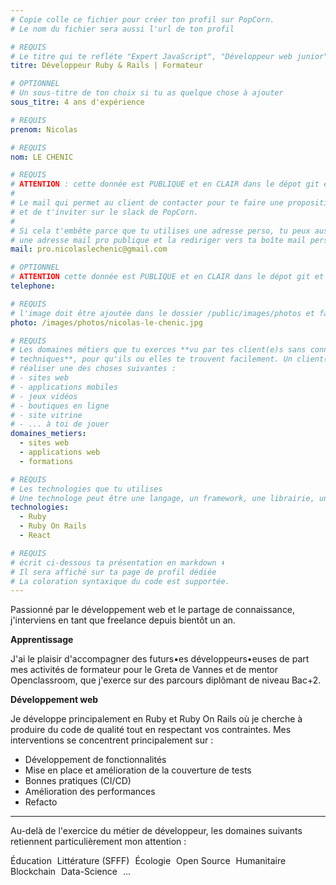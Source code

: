 ```yaml
---
# Copie colle ce fichier pour créer ton profil sur PopCorn.
# Le nom du fichier sera aussi l'url de ton profil

# REQUIS
# Le titre qui te refléte "Expert JavaScript", "Développeur web junior"
titre: Développeur Ruby & Rails | Formateur

# OPTIONNEL
# Un sous-titre de ton choix si tu as quelque chose à ajouter
sous_titre: 4 ans d'expérience

# REQUIS
prenom: Nicolas

# REQUIS
nom: LE CHENIC

# REQUIS
# ATTENTION : cette donnée est PUBLIQUE et en CLAIR dans le dépot git et sur le site
#
# Le mail qui permet au client de contacter pour te faire une proposition de projet
# et de t'inviter sur le slack de PopCorn.
#
# Si cela t'embête parce que tu utilises une adresse perso, tu peux aussi te créer
# une adresse mail pro publique et la rediriger vers ta boîte mail perso
mail: pro.nicolaslechenic@gmail.com

# OPTIONNEL
# ATTENTION cette donnée est PUBLIQUE et en CLAIR dans le dépot git et sur le site
telephone:

# REQUIS
# l'image doit être ajoutée dans le dossier /public/images/photos et faire moins de 100ko ! Sa hauteur affichée sur le site sera de 300px, elle s'adaptera comme elle peut au responsive avec du css.
photo: /images/photos/nicolas-le-chenic.jpg

# REQUIS
# Les domaines métiers que tu exerces **vu par tes client(e)s sans connaissances
# techniques**, pour qu'ils ou elles te trouvent facilement. Un client(e) veut par exemple
# réaliser une des choses suivantes :
# - sites web
# - applications mobiles
# - jeux vidéos
# - boutiques en ligne
# - site vitrine
# - ... à toi de jouer
domaines_metiers:
  - sites web
  - applications web
  - formations

# REQUIS
# Les technologies que tu utilises
# Une technologe peut être une langage, un framework, une librairie, un CMS ...
technologies:
  - Ruby
  - Ruby On Rails
  - React

# REQUIS
# écrit ci-dessous ta présentation en markdown ⬇️
# Il sera affiché sur ta page de profil dédiée
# La coloration syntaxique du code est supportée.
---
```


Passionné par le développement web et le partage de connaissance, j'interviens en tant que freelance depuis bientôt un an.

**Apprentissage**

J'ai le plaisir d'accompagner des futurs•es développeurs•euses de part mes activités de formateur pour le Greta de Vannes et de mentor Openclassroom, que j'exerce sur des parcours diplômant de niveau Bac+2.

**Développement web**

Je développe principalement en Ruby et Ruby On Rails où je cherche à produire du code de qualité tout en respectant vos contraintes. Mes interventions se concentrent principalement sur :

- Développement de fonctionnalités
- Mise en place et amélioration de la couverture de tests
- Bonnes pratiques (CI/CD)
- Amélioration des performances
- Refacto

---

Au-delà de l'exercice du métier de développeur, les domaines suivants retiennent particulièrement mon attention :

<div>
  <span class="tag is-dark" style="margin-right: 5px;">Éducation</span>
  <span class="tag is-dark" style="margin-right: 5px;">Littérature (SFFF)</span>
  <span class="tag is-dark" style="margin-right: 5px;">Écologie</span>
  <span class="tag is-dark" style="margin-right: 5px;">Open Source</span>
  <span class="tag is-dark" style="margin-right: 5px;">Humanitaire</span>
  <span class="tag is-dark" style="margin-right: 5px;">Blockchain</span>
  <span class="tag is-dark" style="margin-right: 5px;">Data-Science</span>
  <span class="tag is-dark" style="margin-right: 5px;">...</span>
</div>

